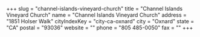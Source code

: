 +++
slug = "channel-islands-vineyard-church"
title = "Channel Islands Vineyard Church"
name = "Channel Islands Vineyard Church"
address = "1851 Holser Walk"
cityIndexKey = "city-ca-oxnard"
city = "Oxnard"
state = "CA"
postal = "93036"
website = ""
phone = "805 485-0050"
fax = ""
+++
